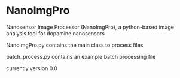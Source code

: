 # NanoImgPro
Nanosensor Image Processor (NanoImgPro), a python-based image analysis tool for dopamine nanosensors 


NanoImgPro.py contains the main class to process files


batch_process.py contains an example batch processing file



currently version 0.0
